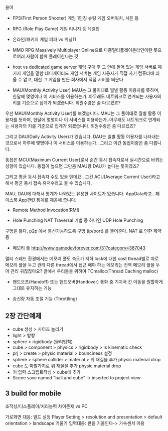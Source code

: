 

용어
* FPS(First Person Shooter) 게임 
1인칭 슈팅 게임
오버워치, 서든 등

* RPG (Role Play Game) 게임
리니지 등 레벨업

* 온라인/패키지 게임
피파 vs 위닝11

* MMO RPG
Massively Multiplayer Online으로 다중멀티플레이온라인이란 뜻으로여러 사람이 함께 플레이한다는 것


* host vs dedicated game server
게임 구매 후 그 안에 들어 있는 게임 서버로 패키지 게임을 말함
데디케이티드 게임 서버는 게임 사용자가 직접 자기 컴퓨터에 띄울 수 없고, 대신 그 게임을 만든 회사에서 직접 서버를 띄운다


* MAU(Monthly Activity User)
MAU는 그 풀이대로 월별 활동 이용자를 뜻하며, 한달에 몇명이나 이 서비스를 이용하는가..아무래도 네트워크로 연계되는 사용자의 키를 기준으로 집계가 되겠습니다. 회원수랑은 좀 다르겠죠?

우선 MAU(Monthly Activity User)를 보겠습니다.
MAU는 그 풀이대로 월별 활동 이용자를 뜻하며, 한달에 몇명이나 이 서비스를 이용하는가..아무래도 네트워크로 연계되는 사용자의 키를 기준으로 집계가 되겠습니다. 회원수랑은 좀 다르겠죠?

그리고 DAU(Daily Activity User)가 있습니다.
DAU는 일별 활동 이용자를 나타내는 것으로서 하루에 몇명이나 이 서비스를 이용하는가.. 그리고 이건 동접이랑은 좀 다릅니다. 

동접은 MCU(Maximum Current User)로서 순간 동시 접속자로서 실시간으로 바뀌는 성향이 있습니다. 동접이 높으면 그만큼 MAU랑 DAU가 높다는 뜻이겠죠?

그리고 평균 동시 접속자 수도 있을 텐데요.. 그건 ACU(Average Current User)라고 해서 평균 동시 접속 유저수라고 볼 수 있습니다.

MAU, DAU에 대해서 통계가 나와있는 유용한 사이트가 있습니다.
AppData라고.. 페이스북 App관련 통계를 제공해 줍니다.

* Remote Method Invocation(RMI) 

* Hole Punching
NAT Traversal 기법 중 하나인 UDP Hole Punching

구멍을 뚫다, p2p 에서 통신가능하도록 구멍 (ip/port) 를 뚤어준다. NAT 로 인한 제약 등

* 메모리 풀
http://www.gamedevforever.com/31?category=387043

멀티 스레드 환경에서는 메모리 풀도 속도가 저하 lock에 대한 cost
thread별로 따로 메모리 풀을 두고 관리
다른 thread에서 접근 해야 하는 메모리는 전역 메모리 풀을 두어 관리
귀찮잖아요? 글에서 우리들을 위하여 TCmalloc(Thread Caching malloc)

* 핸드오프(Handoff) 또는 핸드오버(Handover) 
통화 중 기지국 간 이동을 원할하게 그대로 유지하는 기능

* 송신량 자동 조절 기능 (Throttling)

## 2장 간단예제

* cube 생성 > 사이즈 늘리기
* light  > 방향
* sphere > rigidbody (물리법칙)
* cube > component > physics > rigidbody > is kinematic check
* prj > create > physic material > bounciness 설정
* sphere > sphere collider > material > 위 재질을 추가 physic material drop
* cube 도 마찮가지로 위 재질을 추가 physic material drop
* 키 입력 스크립트작성 > cube에 추가
* Scene save named "ball and cube" -> inserted to project view


## 3 build for mobile

조작성/디스플레이/처리능력 차이존재 vs PC

가로화면 대응: 빌드 설정 Player Setting > resolution and presentation > default orientation > landscape
기울기 입력대응: 판을 기울인다-> 가속센서 이용
